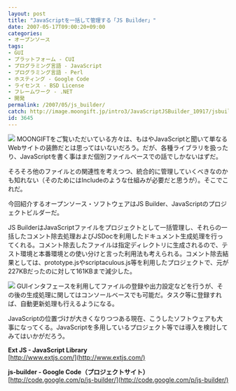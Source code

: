 ```yaml
---
layout: post
title: "JavaScriptを一括して管理する「JS Builder」"
date: 2007-05-17T09:00:20+09:00
categories:
- オープンソース
tags: 
- GUI
- プラットフォーム - CUI
- プログラミング言語 - JavaScript
- プログラミング言語 - Perl
- ホスティング - Google Code
- ライセンス - BSD License
- フレームワーク - .NET
- 開発
permalink: /2007/05/js_builder/
catch: http://image.moongift.jp/intro3/JavaScriptJSBuilder_10917/jsbuilder7_thumb1.png
id: 3645
---
```

[![](http://image.moongift.jp/intro3/JavaScriptJSBuilder_10917/jsbuilder3_thumb1.png)](http://image.moongift.jp/intro3/JavaScriptJSBuilder_10917/jsbuilder33.png) MOONGIFTをご覧いただいている方々は、もはやJavaScriptと聞いて単なるWebサイトの装飾だとは思ってはいないだろう。だが、各種ライブラリを扱ったり、JavaScriptを書く事はまだ個別ファイルベースでの話でしかないはずだ。   
  
そろそろ他のファイルとの関連性を考えつつ、統合的に管理していくべきなのかも知れない（そのためにはIncludeのような仕組みが必要だと思うが）。そこでこれだ。   
  
今回紹介するオープンソース・ソフトウェアはJS Builder、JavaScriptのプロジェクトビルダーだ。   
  
<!--more-->  
  
JS BuilderはJavaScriptファイルをプロジェクトとして一括管理し、それらの一括したコメント除去処理およびJSDocを利用したドキュメント生成処理を行ってくれる。コメント除去したファイルは指定ディレクトリに生成されるので、テスト環境と本番環境との使い分けと言った利用法も考えられる。コメント除去結果としては、prototype.jsやscriptaculous.js等を利用したプロジェクトで、元が227KBだったのに対して161KBまで減少した。   
  
[![](http://image.moongift.jp/intro3/JavaScriptJSBuilder_10917/jsbuilder7_thumb1.png)](http://image.moongift.jp/intro3/JavaScriptJSBuilder_10917/jsbuilder73.png) GUIインタフェースを利用してファイルの登録や出力設定などを行うが、その後の生成処理に関してはコンソールベースでも可能だ。タスク等に登録すれば、自動更新処理も行えるようになる。   
  
JavaScriptの位置づけが大きくなりつつある現在、こうしたソフトウェアも大事になってくる。JavaScriptを多用しているプロジェクト等では導入を検討してみてはいかがだろう。   
  
**Ext JS - JavaScript Library**  
[http://www.extjs.com/](http://www.extjs.com/)  
  
**js-builder - Google Code（プロジェクトサイト）**  
[http://code.google.com/p/js-builder/](http://code.google.com/p/js-builder/)